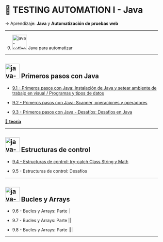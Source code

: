 # :book: TESTING AUTOMATION I - Java

-> Aprendizaje: **Java** y **Automatización de pruebas web**

---

9. <img width="48" height="48" src="https://img.icons8.com/color/30/java-coffee-cup-logo--v1.png" alt="java-coffee-cup-logo--v1"/> Java para automatizar

---

##  <img width="48" height="48" src="https://img.icons8.com/color/20/java-coffee-cup-logo--v1.png" alt="java-coffee-cup-logo--v1"/>  Primeros pasos con Java

- [9.1 - Primeros pasos con Java: Instalación de Java y setear ambiente de trabajo en visual / Programas y tipos de datos](https://github.com/eugenia1984/QA/blob/main/EGG/testing_automation_java/encuentro01.md)

- [9.2 - Primeros pasos con Java: Scanner, operaciones y operadores](https://github.com/eugenia1984/QA/blob/main/EGG/testing_automation_java/encuentro02.md)

- [9.3 - Primeros pasos con Java - Desafíos: Desafios en Java](https://github.com/eugenia1984/QA/blob/main/EGG/testing_automation_java/encuentro03.md)

[:book: **teoría**](https://github.com/eugenia1984/QA/blob/main/EGG/testing_automation_java/teoria.md)

---

##  <img width="48" height="48" src="https://img.icons8.com/color/20/java-coffee-cup-logo--v1.png" alt="java-coffee-cup-logo--v1"/>  Estructuras de control

- [9.4 - Estructuras de control: try-catch  Class String y Math](https://github.com/eugenia1984/QA/blob/main/EGG/testing_automation_java/encuentro04.md) 

- 9.5 - Estructuras de control: Desafíos

----

##  <img width="48" height="48" src="https://img.icons8.com/color/20/java-coffee-cup-logo--v1.png" alt="java-coffee-cup-logo--v1"/>  Bucles y Arrays

- 9.6 - Bucles y Arrays: Parte |

- 9.7 - Bucles y Arrays: Parte ||

- 9.8 - Bucles y Arrays: Parte |||

---
